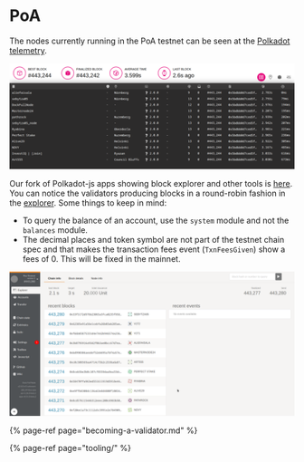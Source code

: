 # PoA

The nodes currently running in the PoA testnet can be seen at the [Polkadot telemetry](https://telemetry.polkadot.io/#list/Poa%20Testnet). 

![Nodes showing up in Telemetry](../../.gitbook/assets/telemetry.png)

Our fork of Polkadot-js apps showing block explorer and other tools is [here](https://fe.dock.io/). You can notice the validators producing blocks in a round-robin fashion in the [explorer](https://fe.dock.io/#/explorer). Some things to keep in mind: 

* To query the balance of an account, use the `system` module and not the `balances` module.
* The decimal places and token symbol are not part of the testnet chain spec and that makes the transaction fees event \(`TxnFeesGiven`\) show a fees of 0. This will be fixed in the mainnet.



![Explorer showing Validator taking turn to produce blocks](../../.gitbook/assets/explorer.png)



{% page-ref page="becoming-a-validator.md" %}

{% page-ref page="tooling/" %}



